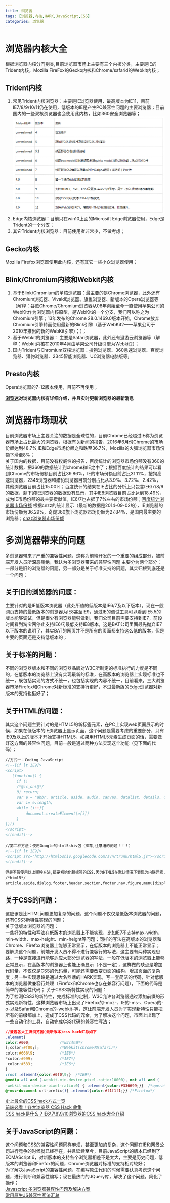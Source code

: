 ```yaml
---
title: 浏览器
tags: [浏览器,内核,HARK,JavaScript,CSS]
categories: 浏览器
---
```

# 浏览器内核大全  #
根据浏览器内核分门别类,目前浏览器市场上主要有三个内核分类，主要是IE的Trident内核，Mozilla FireFox的Gecko内核和Chrome/safarid的Webkit内核；  
## Trident内核 ##
1. 常见Trident内核浏览器：主要是IE浏览器使用，最高版本为IE11，目前IE7/8/9/10/11仍在使用，低版本的IE是产生PC兼容性问题的主要浏览器；目前国内的一些双核浏览器也会使用此内核，比如360安全浏览器等；![trident](/images/trident.jpg)
2. Edge内核浏览器：目前只在win10上面的Microsift Edge浏览器使用，Edge是Trident的一个分支；
3. 其它Trident内核浏览器：目前使用者非常少，不做考虑；
<!-- more -->
## Gecko内核 ##
Mozilla Firefox浏览器使用此内核，还有其它一些小众浏览器使用； 
  
## Blink/Chromium内核和Webkit内核 ##
1. 基于Blink/Chromium的单核浏览器：最主要的是Chrome浏览器，此外还有Chromium浏览器、Vivaldi浏览器、旗鱼浏览器、新版本的Opera浏览器等（解释：谷歌Chrome/Chromium浏览器从08年创始至今一直使用苹果公司的WebKit作为浏览器内核原型，是WebKit的一个分支，我们可以称之为Chromium引擎；13年发布的Chrome 28.0.1469.0版本开始，Chrome放弃Chromium引擎转而使用最新的Blink引擎（基于WebKit2——苹果公司于2010年推出的新的WebKit引擎）；）；
2. 基于Webkit的浏览器： 主要是Safari浏览器，此外还有遨游云浏览器等（解释：Webkit内核在2010年4月由苹果公司升级引擎为Webkit2）；
3. 国内Trident与Chromium双核浏览器：搜狗浏览器、360急速浏览器、百度浏览器、猎豹浏览器、2345智能浏览器、UC浏览器电脑版等;   

## Presto内核 ##
Opera浏览器的7-12版本使用，目前不再使用；   

**[浏览迷](http://liulanmi.com/)对浏览器内核有详细介绍，并且实时更新浏览器的最新消息**
# 浏览器市场现状 #
目前浏览器市场上主要关注的数据是全球性的，目前Chrome已经超过IE称为浏览器市场上占比最大的浏览器，根据有关新闻的报告，2016年6月份Chrome的市场份额达到48.7%,IE和Edge市场份额之和跌至36.7%，Mozilla的火狐浏览器市场份额下滑至8%；  
关于国内的数据，目前没有权威性的报告，百度统计的浏览器市场份额没有360的统计数据，把360的数据统计到chrome和IE之中了；根据百度统计的结果可以看到Chrome的市场份额目前占比39.86%，IE的市场份额目前占比31.11%，搜狗高速浏览器，2345浏览器和猎豹浏览器目前分别占比从3.9%、3.72%、2.42%，其他浏览器目前占比15.00%；百度统计的结果在IE占比的分析上只包含IE6/7/8/9的数据，剩下的IE浏览器的数据没有显示，其中IE8浏览器目前占比达到18.49%，成为IE市场份额的最主要贡献值，IE6/7也占据了7%左右的市场份额；[百度统计浏览器市场份额](http://tongji.baidu.com/data/browser)
根据cnzz的统计显示（最新的数据是2014-09-02的），IE浏览器的市场份额为36.29%，奇虎360旗下浏览器市场份额为27.84%，是国内最主要的浏览器；[cnzz浏览器市场份额](http://brow.data.cnzz.com/)
# 多浏览器带来的问题 #
多浏览器带来了严重的兼容性问题，这称为前端开发的一个重要的组成部分，被前端开发人员所深恶痛绝，我认为多浏览器带来的兼容性问题
主要分为两个部分：一部分是旧的浏览器的问题，另一部分是关于标准支持的问题，其实归根到底还是一个问题；
## 关于旧的浏览器的问题： ##
主要针对的是IE低版本浏览器（此处所值的低版本是IE6/7及以下版本），现在一般网页支持的最低版本的浏览器为IE8甚至IE9，通过IE的调试工具可以看到IE5.5的版本能够调试，但是很少有浏览器能够做到，我们公司目前需要支持到IE7，前段时间看到淘宝网停止支持IE6/7,最低支持IE8版本，这是BAT公司里面最先抛弃IE7以下版本的说明了，其实BAT的网页并不是所有的页面都支持这么低的版本，但是主要的页面还是支持低版本的；
## 关于标准的问题： ##
不同的浏览器版本和不同的浏览器品牌对W3C所制定的标准执行的力度是不同的，在低版本的浏览器上没有实现最新的标准，在高版本的浏览器上实现标准也不统一，既包括实现的方式不统一，也包括实现的内容不统一，目前看来，三大浏览器市场Firefox和Chrome对新标准的支持行更好，不过最新版的Edge浏览器对新版本的支持也挺好了；
## 关于HTML的问题： ##
其实这个问题主要针对的是HTML5的新标签元素，在PC上实现web页面展示的时候，如果在低版本的IE浏览器上显示页面，这个问题是需要考虑的重要部分，只有IE9及以上的版本才开始支持HTML5，如果用HTML5元素生成页面的话，需要做好这方面的兼容性问题，目前一般是通过两种方法实现这个功能（见下面的代码）；
```html
//方式一：Coding JavaScript
<!--[if lt IE9]> 
<script> 
   (function() {
     if (! 
     /*@cc_on!@*/
     0) return;
     var e = "abbr, article, aside, audio, canvas, datalist, details, dialog, eventsource, figure, footer, header, hgroup, mark, menu, meter, nav, output, progress, section, time, video".split(', ');
     var i= e.length;
     while (i--){
         document.createElement(e[i])
     } 
})() 
</script>
<![endif]-->

//第二种方法：使用Google的html5shiv包（推荐,注意墙的问题！！！）
<!--[if lt IE9]> 
<script src="http://html5shiv.googlecode.com/svn/trunk/html5.js"></script>
<![endif]-->

但是不管使用以上哪种方法,都要初始化新标签的CSS.因为HTML5在默认情况下表现为内联元素，对这些元素进行布局我们需要利用CSS手工把它们转为块状元素方便布局
/*html5*/
article,aside,dialog,footer,header,section,footer,nav,figure,menu{display:block}
```
##  关于CSS的问题： ##
这应该是比HTML问题更加复杂的问题，这个问题不仅仅是低版本浏览器的问题，还有CSS3新特性实现的问题；   
关于低版本浏览器的问题：    
一些好的特性和写法在低版本的浏览器上不能实现，比如IE7不支持max-width、min-width、max-height、min-height等问题；同样的写法在高版本的浏览器和Chrome、Firefox浏览器上能够正常显示，在低版本的浏览器上不能正常显示；    
要解决这个问题，前端开发人员不得不进行兼容行的写法，这主要有两种实现思路，一种是直接进行能够适应大部分浏览器的写法，一般在低版本的浏览器上能够正常显示，在高版本的浏览器上也能正确显示（不是一定），这样做的缺点是增加代码量，不仅仅是CSS的代码量，可能还需要改变页面的结构，增加页面的复杂度；另一种实现思路是通过大名鼎鼎的HARK实现，写一套简洁的代码，针对低版本的浏览器做兼容行处理（Firefox和Chrome也存在兼容行问题），下面的代码是简单的兼容性代码；
关于CSS3新特性实现的问题：    
为了检测CSS3的新特性，完成标准的定制，W3C允许各浏览器通过添加前缀的形式实现新特性，这样浏览器市场上出现了Firefox的-moz-、IE的-ms-、Opera的-o-以及Safari和Chrome的-webkit-等，这让前端开发人员为了实现新特性只能把所有的前缀都加上，造成了CSS代码的冗余，为了解决这个问题，市面上出现了一些自动化的工具，自动完成CSS代码的兼容性写法；       
```css
//兼容各大主流浏览器(最新版本)css hack汇总如下
.element{
color:#000;             /*w3c标准*/
[;color:#f00;];         /*Webkit(chrome和safari)*/
color:#666\9;           /*IE8*/
*color:#999;            /*IE7*/
_color:#333;            /*IE6*/
}
:root .element{color:#0f0\9;}  /*IE9*/
@media all and (-webkit-min-device-pixel-ratio:10000), not all and (
-webkit-min-device-pixel-ratio:0) { .element{color:#336699;}}  /*opera*/
@-moz-document url-prefix(){ .element{color:#f1f1f1;}} /*Firefox*/
```
[史上最全的CSS hack方式一览](http://blog.csdn.net/freshlover/article/details/12132801)     
[前端必看！各大浏览器 CSS Hack 收集](http://developer.51cto.com/art/201506/479564.htm)   
[CSS hack是什么？IE6\7\8\9\10浏览器的CSS hack大全介绍](http://www.cr173.com/html/17948_1.html)     
## 关于JavaScript的问题： ##
这个问题和CSS的兼容性问题同样麻烦，甚至更加的复杂，这个问题在IE和网景公司进行竞争的时候就已经存在，并且延续至今，目前JavaScript的版本已经到了ECMAScript 6，对新版本的支持各个浏览器相差不是太大，主要是历史问题，低版本的浏览器和Firefox的问题，Chrome浏览器对标准的支持相对较好；   
为了解决JavaScript的兼容性问题，在编写原生代码的时候需要认真考虑这个问题，进行判断和兼容性编写；现在最热门的JQuery库，解决了这个问题，简化了操作；   
[Javascript 多浏览器兼容性问题及解决方案](http://www.jb51.net/article/21483.htm)     
[常用原生JS兼容性写法汇总](http://www.jb51.net/article/83099.htm)
